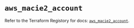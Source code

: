 # `aws_macie2_account`

Refer to the Terraform Registory for docs: [`aws_macie2_account`](https://registry.terraform.io/providers/hashicorp/aws/3.76.1/docs/resources/macie2_account).
